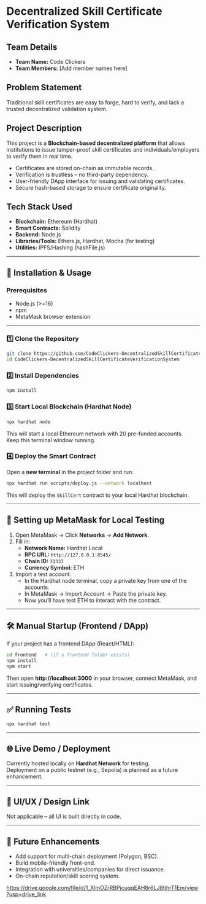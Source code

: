 # Decentralized Skill Certificate Verification System  

## Team Details  
- **Team Name:** Code Clickers  
- **Team Members:** [Add member names here]  

## Problem Statement  
Traditional skill certificates are easy to forge, hard to verify, and lack a trusted decentralized validation system.  

## Project Description  
This project is a **Blockchain-based decentralized platform** that allows institutions to issue tamper-proof skill certificates and individuals/employers to verify them in real time.  

- Certificates are stored on-chain as immutable records.  
- Verification is trustless – no third-party dependency.  
- User-friendly DApp interface for issuing and validating certificates.  
- Secure hash-based storage to ensure certificate originality.  

## Tech Stack Used  
- **Blockchain:** Ethereum (Hardhat)  
- **Smart Contracts:** Solidity  
- **Backend:** Node.js  
- **Libraries/Tools:** Ethers.js, Hardhat, Mocha (for testing)  
- **Utilities:** IPFS/Hashing (hashFile.js)  

---

## 🚀 Installation & Usage  

### Prerequisites  
- Node.js (>=16)  
- npm  
- MetaMask browser extension  

---

### 1️⃣ Clone the Repository  
```bash
git clone https://github.com/CodeClickers-DecentralizedSkillCertificateVerificationSystem.git
cd CodeClickers-DecentralizedSkillCertificateVerificationSystem
```

### 2️⃣ Install Dependencies  
```bash
npm install
```

### 3️⃣ Start Local Blockchain (Hardhat Node)  
```bash
npx hardhat node
```
This will start a local Ethereum network with 20 pre-funded accounts.  
Keep this terminal window running.  

### 4️⃣ Deploy the Smart Contract  
Open a **new terminal** in the project folder and run:  
```bash
npx hardhat run scripts/deploy.js --network localhost
```
This will deploy the `SkillCert` contract to your local Hardhat blockchain.  

---

## 🦊 Setting up MetaMask for Local Testing  

1. Open MetaMask → Click **Networks** → **Add Network**.  
2. Fill in:  
   - **Network Name:** Hardhat Local  
   - **RPC URL:** `http://127.0.0.1:8545/`  
   - **Chain ID:** `31337`  
   - **Currency Symbol:** ETH  
3. Import a test account:  
   - In the Hardhat node terminal, copy a private key from one of the accounts.  
   - In MetaMask → Import Account → Paste the private key.  
   - Now you’ll have test ETH to interact with the contract.  

---

## 🛠️ Manual Startup (Frontend / DApp)  

If your project has a frontend DApp (React/HTML):  
```bash
cd frontend   # (if a frontend folder exists)
npm install
npm start
```

Then open **http://localhost:3000** in your browser, connect MetaMask, and start issuing/verifying certificates.  

---

## ✅ Running Tests  
```bash
npx hardhat test
```

---

## 🌐 Live Demo / Deployment  
Currently hosted locally on **Hardhat Network** for testing.  
Deployment on a public testnet (e.g., Sepolia) is planned as a future enhancement.  

---

## 🎨 UI/UX / Design Link  
Not applicable – all UI is built directly in code.  

---

## 🔮 Future Enhancements  
- Add support for multi-chain deployment (Polygon, BSC).  
- Build mobile-friendly front-end.  
- Integration with universities/companies for direct issuance.  
- On-chain reputation/skill scoring system.  

https://drive.google.com/file/d/1_XlmOZrRBPjcuqqEAH8r6LJ8tjhrT1Em/view?usp=drive_link

